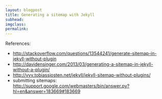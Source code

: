```yaml
---
layout: blogpost
title: Generating a sitemap with Jekyll
subhead:
imgclass:
permalink:
---
```


References:
- http://stackoverflow.com/questions/13544241/generate-sitemap-in-jekyll-without-plugin
- http://davidensinger.com/2013/03/generating-a-sitemap-in-jekyll-without-a-plugin/
- http://vvv.tobiassjosten.net/jekyll/jekyll-sitemap-without-plugins/
- submitting sitemaps: http://support.google.com/webmasters/bin/answer.py?hl=en&answer=183669#183669